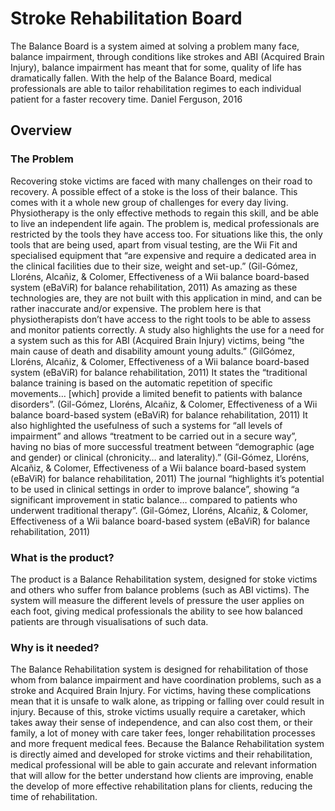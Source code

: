 # Stroke Rehabilitation Board
The Balance Board is a system aimed at solving a problem many face, balance impairment, through conditions like strokes and ABI (Acquired Brain Injury), balance impairment has meant that for some, quality of life has dramatically fallen. With the help of the Balance Board, medical professionals are able to tailor rehabilitation regimes to each individual patient for a faster recovery time.
Daniel Ferguson, 2016

## Overview
### The Problem
Recovering stoke victims are faced with many challenges on their road to recovery. A possible effect of a stoke is the loss of their balance. This comes with it a whole new group of challenges for every day living. Physiotherapy is the only effective methods to regain this skill, and be able to live an independent life again. The problem is, medical professionals are restricted by the tools they have access too. For situations like this, the only tools that are being used, apart from visual testing, are the Wii Fit and specialised equipment that “are expensive and require a dedicated area in the clinical facilities due to their size, weight and set-up.” (Gil-Gómez, Lloréns, Alcañiz, & Colomer, Effectiveness of a Wii balance board-based system (eBaViR) for balance rehabilitation, 2011) As amazing as these technologies are, they are not built with this application in mind, and can be rather inaccurate and/or expensive. The problem here is that physiotherapists don’t have access to the right tools to be able to assess and monitor patients correctly. A study also highlights the use for a need for a system such as this for ABI (Acquired Brain Injury) victims, being “the main cause of death and disability amount young adults.” (GilGómez, Lloréns, Alcañiz, & Colomer, Effectiveness of a Wii balance board-based system (eBaViR) for balance rehabilitation, 2011) It states the “traditional balance training is based on the automatic repetition of specific movements… [which] provide a limited benefit to patients with balance disorders”. (Gil-Gómez, Lloréns, Alcañiz, & Colomer, Effectiveness of a Wii balance board-based system (eBaViR) for balance rehabilitation, 2011) It also highlighted the usefulness of such a systems for “all levels of impairment” and allows “treatment to be carried out in a secure way”, having no bias of more successful treatment between “demographic (age and gender) or clinical (chronicity… and laterality).” (Gil-Gómez, Lloréns, Alcañiz, & Colomer, Effectiveness of a Wii balance board-based system (eBaViR) for balance rehabilitation, 2011) The journal “highlights it’s potential to be used in clinical settings in order to improve balance”, showing “a significant improvement in static balance… compared to patients who underwent traditional therapy”. (Gil-Gómez, Lloréns, Alcañiz, & Colomer, Effectiveness of a Wii balance board-based system (eBaViR) for balance rehabilitation, 2011)

### What is the product?
The product is a Balance Rehabilitation system, designed for stoke victims and others who suffer from balance problems (such as ABI victims). The system will measure the different levels of pressure the user applies on each foot, giving medical professionals the ability to see how balanced patients are through visualisations of such data.

### Why is it needed?
The Balance Rehabilitation system is designed for rehabilitation of those whom from balance impairment and have coordination problems, such as a stroke and Acquired Brain Injury. For victims, having these complications mean that it is unsafe to walk alone, as tripping or falling over could result in injury. Because of this, stroke victims usually require a caretaker, which takes away their sense of independence, and can also cost them, or their family, a lot of money with care taker fees, longer rehabilitation processes and more frequent medical fees. Because the Balance Rehabilitation system is directly aimed and developed for stroke victims and their rehabilitation, medical professional will be able to gain accurate and relevant information that will allow for the better understand how clients are improving, enable the develop of more effective rehabilitation plans for clients, reducing the time of rehabilitation.
